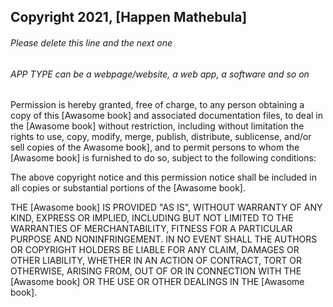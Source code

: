 ## Copyright 2021, [Happen Mathebula]

###### Please delete this line and the next one
###### APP TYPE can be a webpage/website, a web app, a software and so on

Permission is hereby granted, free of charge, to any person obtaining a copy of this [Awasome book] and associated documentation files, to deal in the [Awasome book] without restriction, including without limitation the rights to use, copy, modify, merge, publish, distribute, sublicense, and/or sell copies of the Awasome book], and to permit persons to whom the [Awasome book] is furnished to do so, subject to the following conditions:

The above copyright notice and this permission notice shall be included in all copies or substantial portions of the [Awasome book].

THE [Awasome book] IS PROVIDED "AS IS", WITHOUT WARRANTY OF ANY KIND, EXPRESS OR IMPLIED, INCLUDING BUT NOT LIMITED TO THE WARRANTIES OF MERCHANTABILITY, FITNESS FOR A PARTICULAR PURPOSE AND NONINFRINGEMENT. IN NO EVENT SHALL THE AUTHORS OR COPYRIGHT HOLDERS BE LIABLE FOR ANY CLAIM, DAMAGES OR OTHER LIABILITY, WHETHER IN AN ACTION OF CONTRACT, TORT OR OTHERWISE, ARISING FROM, OUT OF OR IN CONNECTION WITH THE [Awasome book] OR THE USE OR OTHER DEALINGS IN THE [Awasome book].
